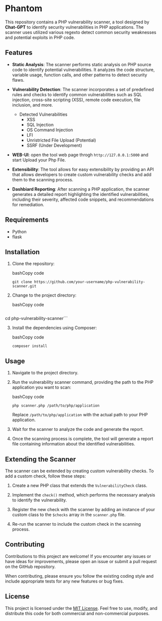 # Phantom 

This repository contains a PHP vulnerability scanner, a tool designed by **Chat-GPT**  to identify security vulnerabilities in PHP applications. The scanner uses utilized various regexto detect common security weaknesses and potential exploits in PHP code.

## Features

-   **Static Analysis**: The scanner performs static analysis on PHP source code to identify potential vulnerabilities. It analyzes the code structure, variable usage, function calls, and other patterns to detect security flaws.
-   **Vulnerability Detection**: The scanner incorporates a set of predefined rules and checks to identify common vulnerabilities such as SQL injection, cross-site scripting (XSS), remote code execution, file inclusion, and more.
      - Detected Vulnerabilities
        - XSS
        - SQL Injection
        - OS Command Injection
        - LFI
        - Unristricted File Upload (Potential)
        - SSRF (Under Development)
-   **WEB-UI**: open the tool web page throgh `http://127.0.0.1:5000` and start Upload your Php File.     
        
-   **Extensibility**: The tool allows for easy extensibility by providing an API that allows developers to create custom vulnerability checks and add them to the scanning process.
-   **Dashbiard Reporting**: After scanning a PHP application, the scanner generates a detailed report highlighting the identified vulnerabilities, including their severity, affected code snippets, and recommendations for remediation.

## Requirements

-   Python 
-   flask

## Installation

1.  Clone the repository:
    
    bashCopy code
    
    `git clone https://github.com/your-username/php-vulnerability-scanner.git`
    
2.  Change to the project directory:
    
    bashCopy code
    
    ```bash
cd php-vulnerability-scanner```
    
3.  Install the dependencies using Composer:
    
    bashCopy code
    
    `composer install`
    

## Usage

1.  Navigate to the project directory.
    
2.  Run the vulnerability scanner command, providing the path to the PHP application you want to scan:
    
    bashCopy code
    
    `php scanner.php /path/to/php/application`
    
    Replace `/path/to/php/application` with the actual path to your PHP application.
    
3.  Wait for the scanner to analyze the code and generate the report.
    
4.  Once the scanning process is complete, the tool will generate a report file containing information about the identified vulnerabilities.
    

## Extending the Scanner

The scanner can be extended by creating custom vulnerability checks. To add a custom check, follow these steps:

1.  Create a new PHP class that extends the `VulnerabilityCheck` class.
    
2.  Implement the `check()` method, which performs the necessary analysis to identify the vulnerability.
    
3.  Register the new check with the scanner by adding an instance of your custom class to the `$checks` array in the `scanner.php` file.
    
4.  Re-run the scanner to include the custom check in the scanning process.
    

## Contributing

Contributions to this project are welcome! If you encounter any issues or have ideas for improvements, please open an issue or submit a pull request on the GitHub repository.

When contributing, please ensure you follow the existing coding style and include appropriate tests for any new features or bug fixes.

## License

This project is licensed under the [MIT License](https://chat.openai.com/LICENSE). Feel free to use, modify, and distribute this code for both commercial and non-commercial purposes.
